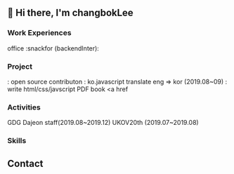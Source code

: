 ## 👋 Hi there, I'm changbokLee



### Work Experiences

 office :snackfor (backendInter):

### Project
: open source contributon : ko.javascript translate eng => kor (2019.08~09)
: write html/css/javscript PDF book <a href

### Activities

GDG Dajeon staff(2019.08~2019.12)
UKOV20th (2019.07~2019.08)


### Skills


## Contact


